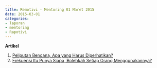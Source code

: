 ```yaml
---
title: Remotivi - Mentoring 01 Maret 2015
date: 2015-03-01
categories:
- laporan
- mentoring
- Rapotivi
---
```


**Artikel**

1. [Peliputan Bencana, Apa yang Harus Diperhatikan?](http://ciptamedia.org/peliputan-bencana-apa-yang-harus-diperhatikan/)
2. [Frekuensi Itu Punya Siapa, Bolehkah Setiap Orang Menggunakannya?](http://ciptamedia.org/frekuensi-itu-punya-siapa-bolehkah-setiap-orang-menggunakannya/)
